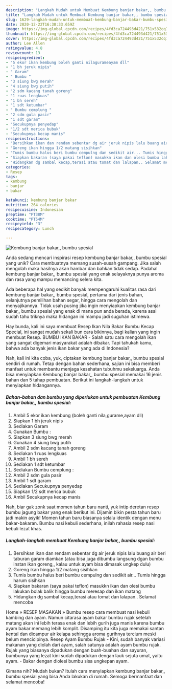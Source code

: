 ```yaml
---
description: "Langkah Mudah untuk Membuat Kembung banjar bakar,, bumbu spesial, Bikin Ngiler"
title: "Langkah Mudah untuk Membuat Kembung banjar bakar,, bumbu spesial, Bikin Ngiler"
slug: 1629-langkah-mudah-untuk-membuat-kembung-banjar-bakar-bumbu-spesial-bikin-ngiler
date: 2020-12-22T16:30:33.659Z
image: https://img-global.cpcdn.com/recipes/4fd3ca724493d421/751x532cq70/kembung-banjar-bakar-bumbu-spesial-foto-resep-utama.jpg
thumbnail: https://img-global.cpcdn.com/recipes/4fd3ca724493d421/751x532cq70/kembung-banjar-bakar-bumbu-spesial-foto-resep-utama.jpg
cover: https://img-global.cpcdn.com/recipes/4fd3ca724493d421/751x532cq70/kembung-banjar-bakar-bumbu-spesial-foto-resep-utama.jpg
author: Lee Allen
ratingvalue: 4.8
reviewcount: 13
recipeingredient:
- "5 ekor ikan kembung boleh ganti nilagurameayam dll"
- "1 bh jeruk nipis"
- " Garam"
- " Bumbu "
- "3 siung bwg merah"
- "4 siung bwg putih"
- "2 sdm kacang tanah goreng"
- "1 ruas lengkuas"
- "1 bh sereh"
- "1 sdt ketumbar"
- " Bumbu cemplung "
- "2 sdm gula pasir"
- "1 sdt garam"
- "Secukupnya penyedap"
- "1/2 sdt merica bubuk"
- "Secukupnya kecap manis"
recipeinstructions:
- "Bersihkan ikan dan rendam sebentar dg air jeruk nipis lalu buang air beri taburan garam diamkan (atau bisa juga dibumbu langsung dgan bumbu instan ikan goreng,, kalau untuk ayam bisa dimasak ungkep dulu)"
- "Goreng ikan hingga 1/2 matang sisihkan"
- "Tumis bumbu halus beri bumbu cempulng dan sedikit air... Tumis hingga harum sisihkan"
- "Siapkan bakaran (saya pakai teflon) masukkn ikan dan olesi bumbu lakukan bolak balik hingga bumbu meresap dan ikan matang"
- "Hidangkan dg sambal kecap,terasi atau tomat dan lalapan.. Selamat mencoba"
categories:
- Resep
tags:
- kembung
- banjar
- bakar

katakunci: kembung banjar bakar 
nutrition: 264 calories
recipecuisine: Indonesian
preptime: "PT38M"
cooktime: "PT54M"
recipeyield: "3"
recipecategory: Lunch

---
```



![Kembung banjar bakar,, bumbu spesial](https://img-global.cpcdn.com/recipes/4fd3ca724493d421/751x532cq70/kembung-banjar-bakar-bumbu-spesial-foto-resep-utama.jpg)

Anda sedang mencari inspirasi resep kembung banjar bakar,, bumbu spesial yang unik? Cara membuatnya memang susah-susah gampang. Jika salah mengolah maka hasilnya akan hambar dan bahkan tidak sedap. Padahal kembung banjar bakar,, bumbu spesial yang enak selayaknya punya aroma dan rasa yang mampu memancing selera kita.

Ada beberapa hal yang sedikit banyak mempengaruhi kualitas rasa dari kembung banjar bakar,, bumbu spesial, pertama dari jenis bahan, selanjutnya pemilihan bahan segar, hingga cara mengolah dan menyajikannya. Tidak usah pusing jika ingin menyiapkan kembung banjar bakar,, bumbu spesial yang enak di mana pun anda berada, karena asal sudah tahu triknya maka hidangan ini mampu jadi suguhan istimewa.

Hay bunda, kali ini saya membuat Resep Ikan Nila Bakar Bumbu Kecap Special, ini sangat mudah sekali bun cara bikinnya, bagi kalian yang ingin membuat Resep. BUMBU IKAN BAKAR - Salah satu cara mengolah ikan yang sangat digemari masyarakat adalah dibakar. Tapi tahukah kamu, bahwa ada banyak jenis ikan bakar yang ada di Indonesia?


Nah, kali ini kita coba, yuk, ciptakan kembung banjar bakar,, bumbu spesial sendiri di rumah. Tetap dengan bahan sederhana, sajian ini bisa memberi manfaat untuk membantu menjaga kesehatan tubuhmu sekeluarga. Anda bisa menyiapkan Kembung banjar bakar,, bumbu spesial memakai 16 jenis bahan dan 5 tahap pembuatan. Berikut ini langkah-langkah untuk menyiapkan hidangannya.

<!--inarticleads1-->

##### Bahan-bahan dan bumbu yang diperlukan untuk pembuatan Kembung banjar bakar,, bumbu spesial:

1. Ambil 5 ekor ikan kembung (boleh ganti nila,gurame,ayam dll)
1. Siapkan 1 bh jeruk nipis
1. Sediakan  Garam
1. Gunakan  Bumbu :
1. Siapkan 3 siung bwg merah
1. Gunakan 4 siung bwg putih
1. Ambil 2 sdm kacang tanah goreng
1. Sediakan 1 ruas lengkuas
1. Ambil 1 bh sereh
1. Sediakan 1 sdt ketumbar
1. Sediakan  Bumbu cemplung :
1. Ambil 2 sdm gula pasir
1. Ambil 1 sdt garam
1. Sediakan Secukupnya penyedap
1. Siapkan 1/2 sdt merica bubuk
1. Ambil Secukupnya kecap manis


Nah, biar gak zonk saat momen tahun baru nanti, yuk intip deretan resep bumbu jagung bakar yang enak berikut ini. Dijamin bikin pesta tahun baru jadi makin asyik! Momen tahun baru biasanya selalu identik dengan menu bakar-bakaran. Bumbu nasi kebuli sederhana, inilah rahasia resep nasi kebuli lezat khas. 

<!--inarticleads2-->

##### Langkah-langkah membuat Kembung banjar bakar,, bumbu spesial:

1. Bersihkan ikan dan rendam sebentar dg air jeruk nipis lalu buang air beri taburan garam diamkan (atau bisa juga dibumbu langsung dgan bumbu instan ikan goreng,, kalau untuk ayam bisa dimasak ungkep dulu)
1. Goreng ikan hingga 1/2 matang sisihkan
1. Tumis bumbu halus beri bumbu cempulng dan sedikit air... Tumis hingga harum sisihkan
1. Siapkan bakaran (saya pakai teflon) masukkn ikan dan olesi bumbu lakukan bolak balik hingga bumbu meresap dan ikan matang
1. Hidangkan dg sambal kecap,terasi atau tomat dan lalapan.. Selamat mencoba


Home » RESEP MASAKAN » Bumbu resep cara membuat nasi kebuli kambing dan ayam. Namun citarasa ayam bakar bumbu rujak setelah matang akan ini lebih terasa enak dan lebih gurih juga manis karena bumbu ayam bakar memang lebih komplit. Disamping itu kita juga memakai santan kental dan dicampur air kelapa sehingga aroma gurihnya tercium meski belum mencicipinya. Resep Ayam Bumbu Rujak - Kini, sudah banyak variasi makanan yang diolah dari ayam, salah satunya adalah ayam bumbu rujak. Rujak yang biasanya dipadukan dengan buah-buahan dan sayuran, bumbunya yang lezat kini sudah dipadukan dengan lauk sejuta umat, yaitu ayam. - Bakar dengan diolesi bumbu sisa ungkepan ayam. 

Gimana nih? Mudah bukan? Itulah cara menyiapkan kembung banjar bakar,, bumbu spesial yang bisa Anda lakukan di rumah. Semoga bermanfaat dan selamat mencoba!
